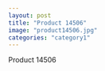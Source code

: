 ```yaml
---
layout: post
title: "Product 14506"
image: "product14506.jpg"
categories: "category1"
---
```

Product 14506
